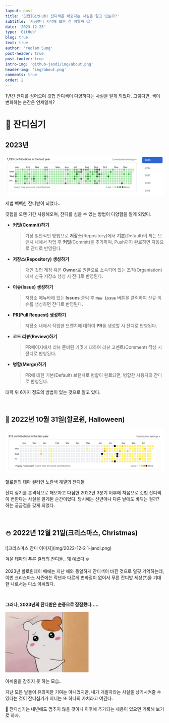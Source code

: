 ```yaml
---
layout: post
title: '깃헙(GitHub) 잔디색은 바뀐다는 사실을 알고 있는가?'
subtitle: '지금부터 시작해 보는 건 어떨까 😉'
date: '2023-12-25'
type: 'GitHub'
blog: true
text: true
author: 'Yeolam Sung'
post-header: true
post-footer: true
intro-img: 'github-jandi/img/about.png'
header-img: 'img/about.png'
comments: true
order: 2
---
```


1년간 잔디를 심어오며 깃헙 잔디색이 다양하다는 사실을 알게 되었다. 그렇다면, 색이 변화하는 순간은 언제일까?

# 🌱 잔디심기

## 2023년

![](img/2023-jandi.png)

<figcaption>제법 빽빽한 잔디밭이 되었다..</figcaption>

깃헙을 오랜 기간 사용해오며, 잔디를 심을 수 있는 방법이 다양함을 알게 되었다.

- **커밋(Commit)하기**
  > 가장 일반적인 방법으로 **저장소**(Repository)에서 **기본**(Default)이 되는 브랜치 내에서 작업 후 **커밋**(Commit)을 추가하여, Push까지 완료하면 자동으로 잔디로 반영된다.
- **저장소(Repository) 생성하기**
  > 개인 깃헙 계정 혹은 **Owner**로 권한으로 소속되어 있는 조직(Organiation)에서 신규 저장소 생성 시 잔디로 반영된다.
- **이슈(Issue) 생성하기**
  > 저장소 메뉴바에 있는 **Issues** 클릭 후 **`New issue`** 버튼을 클릭하여 신규 이슈를 생성하면 잔디로 반영된다.
- **PR(Pull Request) 생성하기**
  > 저장소 내에서 작업한 브랜치에 대하여 **PR**을 생성할 시 잔디로 반영된다.
- **코드 리뷰(Review)하기**
  > PR페이지에서 리뷰 준비된 커밋에 대하여 리뷰 코멘트(Comment) 작성 시 잔디로 반영된다.
- **병합(Merge)하기**

  > PR에 대한 기본(Default) 브랜치로 병합이 완료되면, 병합한 사용자의 잔디로 반영된다.

대략 위 6가지 정도의 방법이 있는 것으로 알고 있다.

<br/>

## 🎃 2022년 10월 31일(할로윈, Halloween)

![할로윈데이 당일 잔디 이미지](img/2022-10-31-jandi.png)

  <figcaption>할로윈의 테마 컬러인 노란색 계열의 잔디들</figcaption>

잔디 심기를 본격적으로 해보자고 다짐한 2022년 3분기 이후에 처음으로 깃헙 잔디색이 변한다는 사실을 알게된 순간이었다. 당시에는 신년이나 다른 날에도 바뀌는 걸까? 하는 궁금점을 갖게 되었다.

<br/>

## ⛄️ 2022년 12월 21일(크리스마스, Christmas)

![크리스마스 잔디 이미지](img/2022-12-2
1-jandi.png)

<figcaption>겨울 테마의 푸른 컬러의 잔디들.. 꽤 예쁘다 ❄️</figcaption>

2023년 할로윈데이 때에는 지난 해와 동일하게 잔디색이 바뀐 것으로 얼핏 기억하는데, 이번 크리스마스 시즌에는 작년과 다르게 변화점이 없어서 푸른 잔디밭 세상(?)을 기대한 나로서는 다소 아쉬웠다.

<br/>

**그러나, 2023년의 잔디밭은 순풍으로 잠잠했다.....**

![잔디색의 변화를 기대하는 내 모습](img/expectation.jpg)

<figcaption>아쉬움을 감추지 못 하는 모습..</figcaption>

지난 모든 날들이 유의미한 기여는 아니었지만, 내가 개발자라는 사실을 상기시켜줄 수 있다는 것이 잔디심기가 지니는 또 하나의 가치라고 여긴다.

🌱 잔디심기는 내년에도 멈추지 않을 것이니 이후에 추가되는 내용이 있으면 기록해 보기로 하자.
